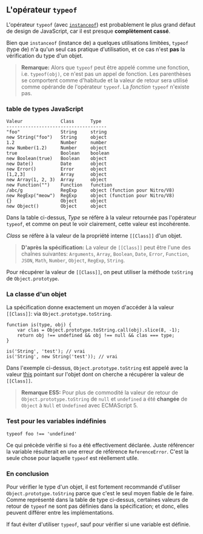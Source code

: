 ## L'opérateur `typeof`

L'opérateur `typeof` (avec [`instanceof`](#types.instanceof)) est probablement le plus grand défaut de design de JavaScript, car il est presque **complètement cassé**.

Bien que `instanceof` (instance de) a quelques utilisations limitées, `typeof` (type de) n'a qu'un seul cas pratique d'utilisation, et ce cas n'est **pas** la vérification du type d'un objet.

> **Remarque:** Alors que `typeof` peut être appelé comme une fonction, i.e. `typeof(obj)`, ce n'est pas un appel de fonction.
> Les parenthèses se comportent comme d'habitude et la valeur de retour sera utilisé comme opérande de l'opérateur `typeof`. La *fonction* `typeof` n'existe pas.

### table de types JavaScript

    Valeur              Class      Type
    -------------------------------------
    "foo"               String     string
    new String("foo")   String     object
    1.2                 Number     number
    new Number(1.2)     Number     object
    true                Boolean    boolean
    new Boolean(true)   Boolean    object
    new Date()          Date       object
    new Error()         Error      object
    [1,2,3]             Array      object
    new Array(1, 2, 3)  Array      object
    new Function("")    Function   function
    /abc/g              RegExp     object (function pour Nitro/V8)
    new RegExp("meow")  RegExp     object (function pour Nitro/V8)
    {}                  Object     object
    new Object()        Object     object

Dans la table ci-dessus, *Type* se réfère à la valeur retournée pas l'opérateur `typeof`, et comme on peut le voir clairement, cette valeur est incohérente.

*Class* se réfère à la valeur de la propriété interne `[[Class]]` d'un objet.

> **D'après la spécification:** La valeur de `[[Class]]` peut être l'une des chaînes suivantes: `Arguments`, `Array`, `Boolean`, `Date`, `Error`, `Function`, `JSON`, `Math`, `Number`, `Object`, `RegExp`, `String`.

Pour récupérer la valeur de `[[Class]]`, on peut utiliser la méthode `toString` de `Object.prototype`.

### La classe d'un objet

La spécification donne exactement un moyen d'accéder à la valeur `[[Class]]`: via `Object.prototype.toString`.

    function is(type, obj) {
        var clas = Object.prototype.toString.call(obj).slice(8, -1);
        return obj !== undefined && obj !== null && clas === type;
    }
    
    is('String', 'test'); // vrai
    is('String', new String('test')); // vrai

Dans l'exemple ci-dessus, `Object.prototype.toString` est appelé avec la valeur [this](#function.this) pointant sur l'objet dont on cherche a récupérer la valeur de `[[Class]]`.

> **Remarque ES5:** Pour plus de commodité la valeur de retour de `Object.prototype.toString` de `null` et `undefined` a été **changée** de `Object` à `Null` et `Undefined` avec ECMAScript 5.

### Test pour les variables indéfinies

    typeof foo !== 'undefined'

Ce qui précède vérifie si `foo` a été effectivement déclarée. Juste référencer la variable résulterait en une erreur de référence `ReferenceError`. C'est la seule chose pour laquelle  `typeof` est réellement utile.

### En conclusion

Pour vérifier le type d'un objet, il est fortement recommandé d'utiliser `Object.prototype.toString` parce que c'est le seul moyen fiable de le faire.
Comme représenté dans la table de type ci-dessus, certaines valeurs de retour de `typeof` ne sont pas définies dans la spécification; et donc, elles peuvent différer entre les implémentations.

If faut éviter d'utiliser `typeof`, sauf pour vérifier si une variable est définie.

